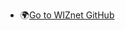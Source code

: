 



  * 🌍[Go to WIZnet GitHub](https://github.com/Wiznet/Hardware-Files-of-WIZnet/tree/master/01_iMCU/W7500P/Reference%20Schematic)

